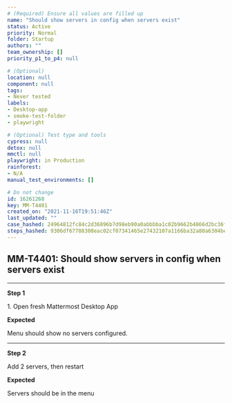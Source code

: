 ```yaml
---
# (Required) Ensure all values are filled up
name: "Should show servers in config when servers exist"
status: Active
priority: Normal
folder: Startup
authors: ""
team_ownership: []
priority_p1_to_p4: null

# (Optional)
location: null
component: null
tags: 
- Never tested
labels: 
- Desktop-app
- smoke-test-folder
- playwright

# (Optional) Test type and tools
cypress: null
detox: null
mmctl: null
playwright: in Production
rainforest: 
- N/A
manual_test_environments: []

# Do not change
id: 16261268
key: MM-T4401
created_on: "2021-11-16T19:51:46Z"
last_updated: ""
case_hashed: 24964812fc84c2d36896b7d98eb90a0abbbba1c02b9662b4866d2bc36fe0de36be70f6d6f287cd0a90f23a7579138c85
steps_hashed: 9306df67788308eac02cf07341465e27432107a1166ba32a80a6304be4d7f8a5040549aae5193a5cca89a34407826713
---
```


<!-- (Auto-generated) Based on frontmatter's "key" and "name" -->

## MM-T4401: Should show servers in config when servers exist

---

**Step 1**

1\. Open fresh Mattermost Desktop App

**Expected**

Menu should show no servers configured.

---

**Step 2**

Add 2 servers, then restart

**Expected**

Servers should be in the menu

